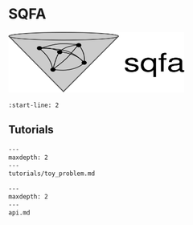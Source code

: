 # SQFA

<img src="_static/sqfa.svg" width="350" height="120">

```{include} ../../README.md
:start-line: 2
```

## Tutorials

```{toctree}
---
maxdepth: 2
---
tutorials/toy_problem.md
```


```{toctree}
---
maxdepth: 2
---
api.md
```
